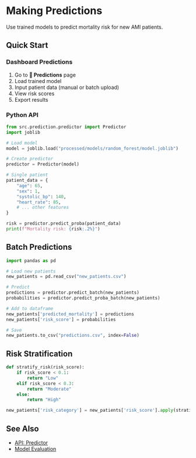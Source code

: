 # Making Predictions

Use trained models to predict mortality risk for new AMI patients.

## Quick Start

### Dashboard Predictions

1. Go to **🔮 Predictions** page
2. Load trained model
3. Input patient data (manual or batch upload)
4. View risk scores
5. Export results

### Python API

```python
from src.prediction.predictor import Predictor
import joblib

# Load model
model = joblib.load("processed/models/random_forest/model.joblib")

# Create predictor
predictor = Predictor(model)

# Single patient
patient_data = {
    "age": 65,
    "sex": 1,
    "systolic_bp": 140,
    "heart_rate": 85,
    # ... other features
}

risk = predictor.predict_proba(patient_data)
print(f"Mortality risk: {risk:.2%}")
```

## Batch Predictions

```python
import pandas as pd

# Load new patients
new_patients = pd.read_csv("new_patients.csv")

# Predict
predictions = predictor.predict_batch(new_patients)
probabilities = predictor.predict_proba_batch(new_patients)

# Add to dataframe
new_patients['predicted_mortality'] = predictions
new_patients['risk_score'] = probabilities

# Save
new_patients.to_csv("predictions.csv", index=False)
```

## Risk Stratification

```python
def stratify_risk(risk_score):
    if risk_score < 0.1:
        return "Low"
    elif risk_score < 0.3:
        return "Moderate"
    else:
        return "High"

new_patients['risk_category'] = new_patients['risk_score'].apply(stratify_risk)
```

## See Also

- [API: Predictor](../api/prediction/predictor.md)
- [Model Evaluation](evaluation.md)
